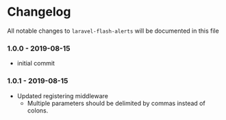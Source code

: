 # Changelog

All notable changes to `laravel-flash-alerts` will be documented in this file

### 1.0.0 - 2019-08-15
- initial commit

### 1.0.1 - 2019-08-15
- Updated registering middleware
    - Multiple parameters should be delimited by commas instead of colons.